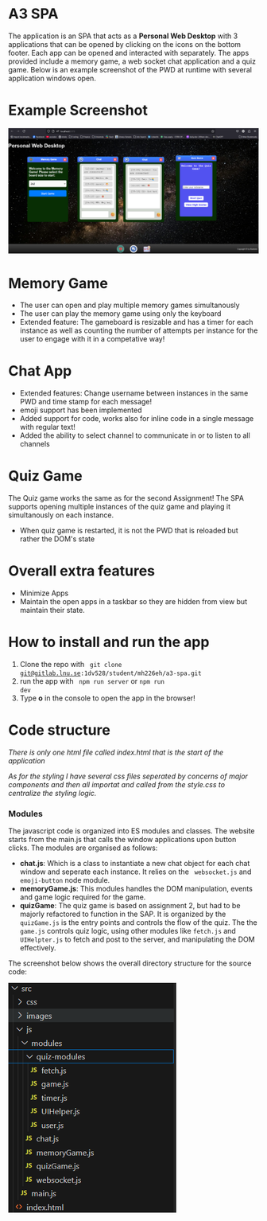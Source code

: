 # A3 SPA

The application is an SPA that acts as a **Personal Web Desktop** with 3 applications that can be opened by clicking on the icons on the bottom footer. Each app can be opened and interacted with separately. The apps provided include a memory game, a web socket chat application and a quiz game. Below is an example screenshot of the PWD at runtime with several application windows open.

# Example Screenshot
![alt text](image.png)

# Memory Game
- The user can open and play multiple memory games simultanously
- The user can play the memory game using only the keyboard
- Extended feature: The gameboard is resizable and has a timer for each instance as well as counting the number of attempts per instance for the user to engage with it in a competative way!

# Chat App
- Extended features: Change username between instances in the same PWD and time stamp for each message!
- emoji support has been implemented
- Added support for code, works also for inline code in a single message with regular text!
- Added the ability to select channel to communicate in or to listen to all channels

# Quiz Game
<p> The Quiz game works the same as for the second Assignment! The SPA supports opening multiple instances of the quiz game and playing it simultanously on each instance. </p>

- When quiz game is restarted, it is not the PWD that is reloaded but rather the DOM's state

# Overall extra features
- Minimize Apps
- Maintain the open apps in a taskbar so they are hidden from view but maintain their state.

# How to install and run the app
1. Clone the repo with <code> git clone git@gitlab.lnu.se:1dv528/student/mh226eh/a3-spa.git </code>
2. run the app with <code> npm run server</code> or <code>npm run dev</code>
3. Type **o** in the console to open the app in the browser!

# Code structure
*There is only one html file called index.html that is the start of the application*

*As for the styling I have several css files seperated by concerns of major components and then all importat and called from the style.css to centralize the styling logic.*

<h3> Modules </h3>
The javascript code is organized into ES modules and classes. The website starts from the main.js that calls the window applications upon button clicks. The modules are organised as follows:

- **chat.js**: Which is a class to instantiate a new chat object for each chat window and seperate each instance. It relies on the <code> websocket.js</code> and <code> emoji-button</code> node module.
- **memoryGame.js**: This modules handles the DOM manipulation, events and game logic required for the game.
- **quizGame**: The quiz game is based on assignment 2, but had to be majorly refactored to function in the SAP. It is organized by the <code>quizGame.js</code> is the entry points and controls the flow of the quiz. The the <code>game.js</code> controls quiz logic, using other modules like <code>fetch.js</code> and <code>UIHelpter.js</code> to fetch and post to the server, and manipulating the DOM effectively.

The screenshot below shows the overall directory structure for the source code:

![alt text](image-1.png)
